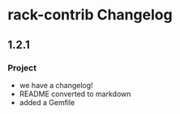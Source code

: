 # rack-contrib Changelog

## 1.2.1


### Project
* we have a changelog!
* README converted to markdown
* added a Gemfile
